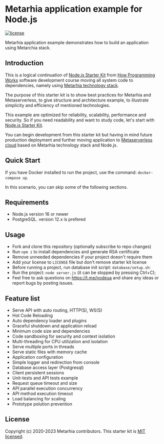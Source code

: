 # Metarhia application example for Node.js

[![license](https://img.shields.io/badge/license-MIT-blue.svg)](https://github.com/metarhia/Example/blob/master/LICENSE)

Metarhia application example demonstrates how to build an application using Metarchia stack.

## Introduction

This is a logical continuation of
[Node.js Starter Kit](https://github.com/HowProgrammingWorks/NodejsStarterKit)
from [How Programming Works](https://github.com/HowProgrammingWorks) software
development course moving all system code to dependencies, namely using
[Metarhia technology stack](https://github.com/metarhia).

The purpose of this starter kit is to show best practices for Metarhia and
Metaserverless, to give structure and architecture example, to illustrate
simplicity and efficiency of mentioned technologies.

This example are optimized for reliability, scalability,
performance and security. So if you need readability and want to study code,
let's start with
[Node.js Starter Kit](https://github.com/HowProgrammingWorks/NodejsStarterKit).

You can begin development from this starter kit but having in mind future
production deployment and further moving application to
[Metaserverless cloud](https://github.com/Metaserverless) based on Metarhia
technology stack and Node.js.

## Quick Start

If you have Docker installed to run the project, use the command: `docker-compose up`.

In this scenario, you can skip some of the following sections.

## Requirements

- Node.js version 16 or newer
- PostgreSQL. version 12.x is prefered

## Usage

- Fork and clone this repository (optionally subscribe to repo changes)
- Run `npm i` to install dependencies and generate RSA certificate
- Remove unneeded dependencies if your project doesn't require them
- Add your license to `LICENSE` file but don't remove starter kit license
- Before running a project, run database init script: `database/setup.sh`:
- Run the project: `node server.js` (it can be stopped by pressing Ctrl+C);
- Feel free to ask questions on https://t.me/nodeua and share any ideas or report bugs by posting issues.

## Feature list

- Serve API with auto routing, HTTP(S), WS(S)
- Hot Code Reloading
- Auto dependency loader and plugins
- Graceful shutdown and application reload
- Minimum code size and dependencies
- Code sandboxing for security and context isolation
- Multi-threading for CPU utilization and isolation
- Serve multiple ports in threads
- Serve static files with memory cache
- Application configuration
- Simple logger and redirection from console
- Database access layer (Postgresql)
- Client persistent sessions
- Unit-tests and API tests example
- Request queue timeout and size
- API parallel execution concurrency
- API method execution timeout
- Load balancing for scaling
- Prototype polution prevention

## License

Copyright (c) 2020-2023 Metarhia contributors.
This starter kit is [MIT licensed](./LICENSE).

